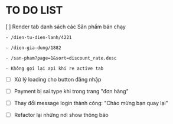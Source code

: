 # TO DO LIST


[ ] Render tab danh sách các Sản phẩm bán chạy

    - /dien-tu-dien-lanh/4221

    - /dien-gia-dung/1882

    - /san-pham?page=1&sort=discount_rate.desc

    - Không gọi lại api khi re active tab

- [ ] Xử lý loading cho button đăng nhập

- [ ] Payment bị sai type khi trong trang "đơn hàng"

- [ ] Thay đổi message login thành công: "Chào mừng bạn quay lại"

- [ ] Refactor lại những nơi show thông báo

